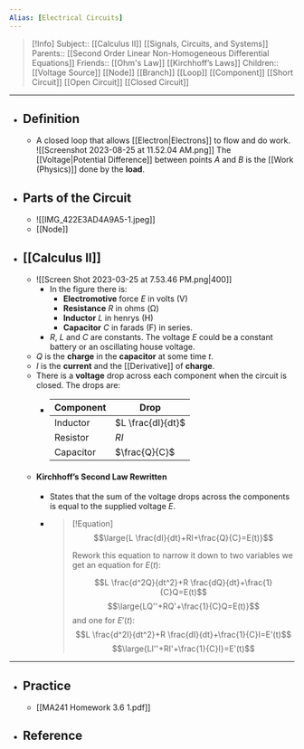 ```yaml
---
Alias: [Electrical Circuits]
---
```

> [!Info]
> Subject:: [[Calculus II]] [[Signals, Circuits, and Systems]]
> Parents:: [[Second Order Linear Non-Homogeneous Differential Equations]]
> Friends:: [[Ohm's Law]] [[Kirchhoff’s Laws]]
> Children:: [[Voltage Source]] [[Node]] [[Branch]] [[Loop]] [[Component]] [[Short Circuit]] [[Open Circuit]] [[Closed Circuit]]
---
- ## Definition
	- A closed loop that allows [[Electron|Electrons]] to flow and do work.
	  ![[Screenshot 2023-08-25 at 11.52.04 AM.png]]
	  The [[Voltage|Potential Difference]] between points $A$ and $B$ is the [[Work (Physics)]] done by the **load**.
- ## Parts of the Circuit
	- ![[IMG_422E3AD4A9A5-1.jpeg]]
	- [[Node]]
- ## [[Calculus II]]
	- ![[Screen Shot 2023-03-25 at 7.53.46 PM.png|400]]
		- In the figure there is:
			- **Electromotive** force $E$ in volts (V)
			- **Resistance** $R$ in ohms (Ω)
			- **Inductor** $L$ in henrys (H)
			- **Capacitor** $C$ in farads (F) in series. 
		- $R$, $L$ and $C$ are constants. The voltage $E$ could be a constant battery or an oscillating house voltage.
	- $Q$ is the **charge** in the **capacitor** at some time $t$. 
	- $I$ is the **current** and the [[Derivative]] of **charge**.
	- There is a **voltage** drop across each component when the circuit is closed. The drops are:
		- Component|Drop
		  ---|---
		  Inductor|$L \frac{dI}{dt}$
		  Resistor|$RI$
		  Capacitor|$\frac{Q}{C}$
	- #### Kirchhoff’s Second Law Rewritten
		- States that the sum of the voltage drops across the components is equal to the supplied voltage $E$.
		- > [!Equation]
		  > $$\large{L \frac{dI}{dt}+RI+\frac{Q}{C}=E(t)}$$
		  > 
		  > Rework this equation to narrow it down to two variables we get an equation for $E(t)$:
		  > 
		  > $$L \frac{d^2Q}{dt^2}+R \frac{dQ}{dt}+\frac{1}{C}Q=E(t)$$
		  > $$\large{LQ''+RQ'+\frac{1}{C}Q=E(t)}$$
		  > and one for $E'(t)$:
		  > $$L \frac{d^2I}{dt^2}+R \frac{dI}{dt}+\frac{1}{C}I=E'(t)$$
		  > $$\large{LI''+RI'+\frac{1}{C}I}=E'(t)$$
---
- ## Practice
	- [[MA241 Homework 3.6 1.pdf]]
- ## Reference